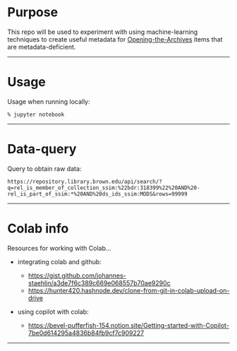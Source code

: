 # Purpose

This repo will be used to experiment with using machine-learning techniques to create useful metadata for [Opening-the-Archives](https://repository.library.brown.edu/studio/collections/bdr:318399/) items that are metadata-deficient.

---


# Usage

Usage when running locally:

    % jupyter notebook

---


# Data-query

Query to obtain raw data:

    https://repository.library.brown.edu/api/search/?q=rel_is_member_of_collection_ssim:%22bdr:318399%22%20AND%20-rel_is_part_of_ssim:*%20AND%20ds_ids_ssim:MODS&rows=99999

---


# Colab info

Resources for working with Colab...

- integrating colab and github:
    - <https://gist.github.com/johannes-staehlin/a3de7f6c389c669e068557b70ae9290c>
    - <https://hunter420.hashnode.dev/clone-from-git-in-colab-upload-on-drive>

- using copilot with colab:
    - <https://bevel-pufferfish-154.notion.site/Getting-started-with-Copilot-7be0d614295a4836b84fb9cf7c909227>

---